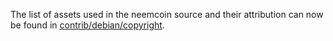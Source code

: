 The list of assets used in the neemcoin source and their attribution can now be found in [contrib/debian/copyright](../contrib/debian/copyright).
